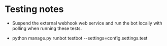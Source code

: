 # Testing notes

- Suspend the external webhook web service and run the bot locally with polling 
when running these tests.

- python manage.py runbot testbot --settings=config.settings.test